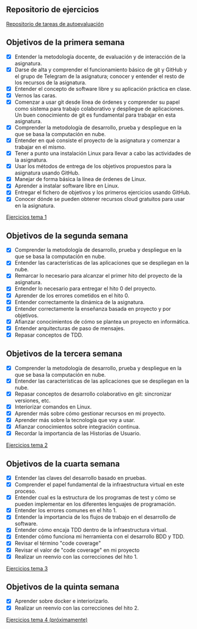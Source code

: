 ## Repositorio de ejercicios

[Repositorio de tareas de autoevaluación](https://github.com/Guillergood/Ejercicios_20-21_CC)

## Objetivos de la primera semana

- [x] Entender la metodología docente, de evaluación y de interacción de la asignatura.
- [x] Darse de alta y comprender el funcionamiento básico de git y GitHub y el grupo de Telegram de la asignatura; conocer y entender el resto de los recursos de la asignatura.
- [x] Entender el concepto de software libre y su aplicación práctica en clase.
- [x] Vernos las caras.
- [x] Comenzar a usar git desde línea de órdenes y comprender su papel como sistema para trabajo colaborativo y despliegue de aplicaciones. Un buen conocimiento de git es fundamental para trabajar en esta asignatura.
- [x] Comprender la metodología de desarrollo, prueba y despliegue en la que se basa la computación en nube.
- [x] Entender en qué consiste el proyecto de la asignatura y comenzar a trabajar en el mismo.
- [x] Tener a punto una instalación Linux para llevar a cabo las actividades de la asignatura.
- [x] Usar los métodos de entrega de los objetivos propuestos para la asignatura usando GitHub.
- [x] Manejar de forma básica la línea de órdenes de Linux.
- [x] Aprender a instalar software libre en Linux.
- [x] Entregar el fichero de objetivos y los primeros ejercicios usando GitHub.
- [x] Conocer dónde se pueden obtener recursos cloud gratuitos para usar en la asignatura.

[Ejercicios tema 1](https://github.com/Guillergood/Ejercicios_20-21_CC/tree/main/Ejercicios%20Tema%201)

## Objetivos de la segunda semana
- [x] Comprender la metodología de desarrollo, prueba y despliegue en la que se basa la computación en nube.
- [x] Entender las características de las aplicaciones que se despliegan en la nube.
- [x] Remarcar lo necesario para alcanzar el primer hito del proyecto de la asignatura.
- [x] Entender lo necesario para entregar el hito 0 del proyecto.
- [x] Aprender de los errores cometidos en el hito 0.
- [x] Entender correctamente la dinámica de la asignatura.
- [x] Entender correctamente la enseñanza basada en proyecto y por objetivos. 
- [x] Afianzar conocimientos de cómo se plantea un proyecto en informática. 
- [x] Entender arquitecturas de paso de mensajes.
- [x] Repasar conceptos de TDD.

## Objetivos de la tercera semana
 - [x] Comprender la metodología de desarrollo, prueba y despliegue en la que se basa la computación en nube.
 - [x] Entender las características de las aplicaciones que se despliegan en la nube.
 - [x] Repasar conceptos de desarrollo colaborativo en git:  sincronizar versiones, etc.
 - [x] Interiorizar comandos en Linux.
 - [x] Aprender más sobre cómo gestionar recursos en mi proyecto.
 - [x] Aprender más sobre la tecnología que voy a usar.
 - [x] Afianzar conocimientos sobre integración continua.
 - [x] Recordar la importancia de las Historias de Usuario.

 [Ejercicios tema 2](https://github.com/Guillergood/Ejercicios_20-21_CC/blob/main/Ejercicios%20Tema%202/Ejercicios.md)

## Objetivos de la cuarta semana


- [x] Entender las claves del desarrollo basado en pruebas.
- [x] Comprender el papel fundamental de la infraestructura virtual en este proceso.
- [x] Entender cual es la estructura de los programas de test y cómo se pueden implementar en los diferentes lenguajes de programación.
- [x] Entender los errores comunes en el hito 1.
- [x] Entender la importancia de los flujos de trabajo en el desarrollo de software.
- [x] Entender cómo encaja TDD dentro de la infraestructura virtual.
- [x] Entender cómo funciona mi herramienta con el desarrollo BDD y TDD.
- [x] Revisar el término "code coverage"
- [x] Revisar el valor de "code coverage" en mi proyecto
- [x] Realizar un reenvío con las correcciones del hito 1.

[Ejercicios tema 3](https://github.com/Guillergood/Ejercicios_20-21_CC/blob/main/Ejercicios%20Tema%203/Ejercicios.md)

## Objetivos de la quinta semana

- [x] Aprender sobre docker e interiorizarlo.
- [x] Realizar un reenvío con las correcciones del hito 2.

[Ejercicios tema 4 (próximamente)](https://github.com/Guillergood/Ejercicios_20-21_CC/blob/main/Ejercicios%20Tema%204/Ejercicios.md)
